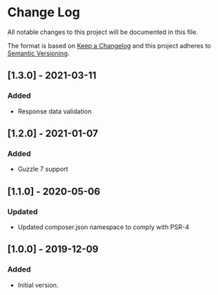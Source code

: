 # Change Log
All notable changes to this project will be documented in this file.

The format is based on [Keep a Changelog](http://keepachangelog.com/)
and this project adheres to [Semantic Versioning](http://semver.org/).

## [1.3.0] - 2021-03-11
### Added
- Response data validation

## [1.2.0] - 2021-01-07
### Added
- Guzzle 7 support

## [1.1.0] - 2020-05-06
### Updated
- Updated composer.json namespace to comply with PSR-4

## [1.0.0] - 2019-12-09
### Added
- Initial version.

